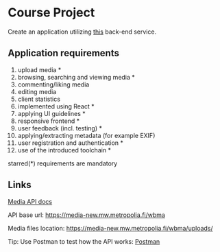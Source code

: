 # Course Project

Create an application utilizing [this](https://media-new.mw.metropolia.fi/wbma/docs/) back-end service.

## Application requirements

1. upload media *
2. browsing, searching and viewing media *
3. commenting/liking media
4. editing media
5. client statistics
6. implemented using React *
7. applying UI guidelines *
8. responsive frontend *
9. user feedback (incl. testing) *
10. applying/extracting metadata (for example EXIF)
11. user registration and authentication *
12. use of the introduced toolchain *

starred(*) requirements are mandatory

## Links

[Media API docs](https://media-new.mw.metropolia.fi/wbma/docs/)

API base url: https://media-new.mw.metropolia.fi/wbma

Media files location: https://media-new.mw.metropolia.fi/wbma/uploads/

Tip: Use Postman to test how the API works: [Postman](https://www.getpostman.com/)
